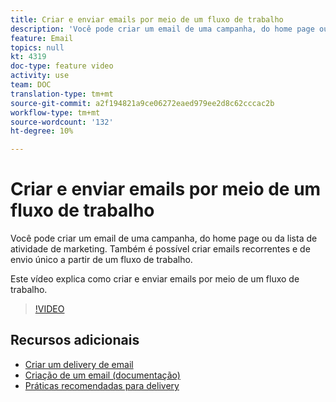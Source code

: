 ```yaml
---
title: Criar e enviar emails por meio de um fluxo de trabalho
description: 'Você pode criar um email de uma campanha, do home page ou da lista de atividade de marketing. Também é possível criar emails recorrentes e de envio único a partir de um fluxo de trabalho. Este vídeo explica como criar um delivery de email na página inicial. '
feature: Email
topics: null
kt: 4319
doc-type: feature video
activity: use
team: DOC
translation-type: tm+mt
source-git-commit: a2f194821a9ce06272eaed979ee2d8c62cccac2b
workflow-type: tm+mt
source-wordcount: '132'
ht-degree: 10%

---
```



# Criar e enviar emails por meio de um fluxo de trabalho

Você pode criar um email de uma campanha, do home page ou da lista de atividade de marketing. Também é possível criar emails recorrentes e de envio único a partir de um fluxo de trabalho.

Este vídeo explica como criar e enviar emails por meio de um fluxo de trabalho.

>[!VIDEO](https://video.tv.adobe.com/v/31465?quality=12)

## Recursos adicionais

* [Criar um delivery de email](/help/communication-channels/email/create-email-from-homepage.md)
* [Criação de um email (documentação)](https://docs.adobe.com/content/help/en/campaign-standard/using/communication-channels/email-messages/creating-an-email.html)
* [Práticas recomendadas para delivery](https://helpx.adobe.com/br/campaign/kb/delivery-best-practices.html)
